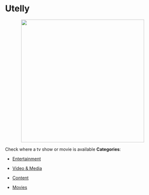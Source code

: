 # Utelly

<p align="center">
    <img width="400" src="https://raw.githubusercontent.com/awesome-apis/awesome-apis/apis/utelly/logo_256x256.png" />
</p>


Check where a tv show or movie is available
**Categories**:

- [Entertainment](https://github/awesome-apis/awesome-apis#entertainment)

- [Video & Media](https://github/awesome-apis/awesome-apis#video-and-media)

- [Content](https://github/awesome-apis/awesome-apis#content)

- [Movies](https://github/awesome-apis/awesome-apis#movies)



